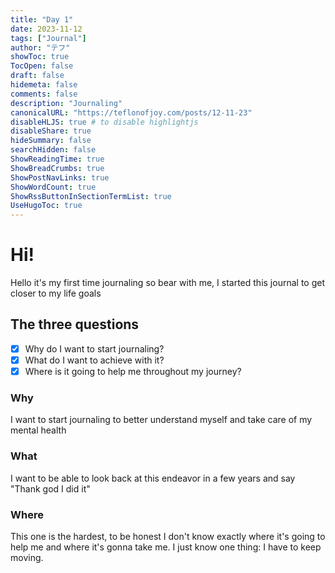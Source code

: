 ```yaml
---
title: "Day 1"
date: 2023-11-12
tags: ["Journal"]
author: "テフ"
showToc: true
TocOpen: false
draft: false
hidemeta: false
comments: false
description: "Journaling"
canonicalURL: "https://teflonofjoy.com/posts/12-11-23"
disableHLJS: true # to disable highlightjs
disableShare: true
hideSummary: false
searchHidden: false
ShowReadingTime: true
ShowBreadCrumbs: true
ShowPostNavLinks: true
ShowWordCount: true
ShowRssButtonInSectionTermList: true
UseHugoToc: true
---
```

# Hi!
Hello it's my first time journaling so bear with me, I started this journal to get closer to my life goals

## The three questions
- [x] Why do I want to start journaling?
- [x] What do I want to achieve with it?
- [x] Where is it going to help me throughout my journey?

### Why
I want to start journaling to better understand myself and take care of my mental health
### What
I want to be able to look back at this endeavor in a few years and say "Thank god I did it"
### Where
This one is the hardest, to be honest I don't know exactly where it's going to help me and where it's gonna take me.
I just know one thing: I have to keep moving.
